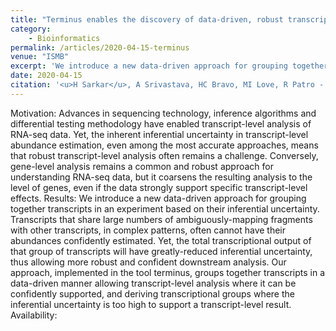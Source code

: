 ```yaml
---
title: "Terminus enables the discovery of data-driven, robust transcript groups from RNA-seq data"
category:
    - Bioinformatics
permalink: /articles/2020-04-15-terminus
venue: "ISMB"
excerpt: 'We introduce a new data-driven approach for grouping together transcripts in an experiment based on their inferential uncertainty. '
date: 2020-04-15
citation: '<u>H Sarkar</u>, A Srivastava, HC Bravo, MI Love, R Patro - bioRxiv, 2020'
---
```


Motivation:
Advances in sequencing technology, inference algorithms and differential testing methodology have enabled transcript-level analysis of RNA-seq data. Yet, the inherent inferential uncertainty in transcript-level abundance estimation, even among the most accurate approaches, means that robust transcript-level analysis often remains a challenge. Conversely, gene-level analysis remains a common and robust approach for understanding RNA-seq data, but it coarsens the resulting analysis to the level of genes, even if the data strongly support specific transcript-level effects.
Results:
We introduce a new data-driven approach for grouping together transcripts in an experiment based on their inferential uncertainty. Transcripts that share large numbers of ambiguously-mapping fragments with other transcripts, in complex patterns, often cannot have their abundances confidently estimated. Yet, the total transcriptional output of that group of transcripts will have greatly-reduced inferential uncertainty, thus allowing more robust and confident downstream analysis. Our approach, implemented in the tool terminus, groups together transcripts in a data-driven manner allowing transcript-level analysis where it can be confidently supported, and deriving transcriptional groups where the inferential uncertainty is too high to support a transcript-level result.
Availability:
